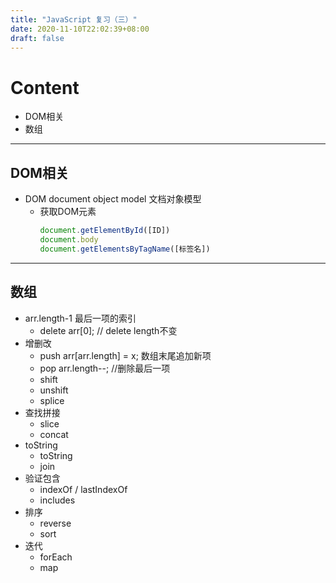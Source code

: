 ```yaml
---
title: "JavaScript 复习（三）"
date: 2020-11-10T22:02:39+08:00
draft: false
---
```

# Content
- DOM相关
- 数组
---
## DOM相关
- DOM document object model 文档对象模型
    * 获取DOM元素
        ```js
        document.getElementById([ID])
        document.body 
        document.getElementsByTagName([标签名])
        ```
---
## 数组
- arr.length-1 最后一项的索引
    * delete arr[0]; // delete length不变 
- 增删改
    * push  arr[arr.length] = x; 数组末尾追加新项
    * pop   arr.length--; //删除最后一项
    * shift
    * unshift
    * splice
- 查找拼接
    * slice
    * concat
- toString
    * toString
    * join
- 验证包含
    - indexOf / lastIndexOf
    - includes
- 排序
    - reverse
    - sort
- 迭代
    - forEach
    - map
